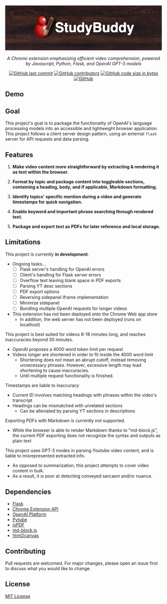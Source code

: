 <div style="text-align: center;" align="center">

![studybuddy](assets/studybuddyBanner.jpeg)

</div>
<div align="center"><em>A Chrome extension emphasizing efficient video comprehension, powered by Javascript, Python, Flask, and OpenAI GPT-3 models</em></div>
<p></p>

<div align="center">

  <a href="">![GitHub last commit](https://img.shields.io/github/last-commit/anorderh/studybuddy_gpt)</a>
  <a href="">![GitHub contributors](https://img.shields.io/github/contributors/anorderh/studybuddy_gpt)</a>
  <a href="">![GitHub code size in bytes](https://img.shields.io/github/languages/code-size/anorderh/studybuddy_gpt)</a>
  <a href="">![GitHub](https://img.shields.io/github/license/anorderh/studybuddy_gpt)</a>

</div>

## Demo



## Goal

This project's goal is to package the functionality of OpenAI's language processing models into an accessible and lightweight browser application. This project follows a client server design pattern, using an external `flask` server for API requests and data parsing.

## Features

1. **Make video content more straightforward by extracting & rendering it as text within the browser.**

2. **Format by topic and package content into toggleable sections, containing a heading, body, and if applicable, Markdown formatting.**

3. **Identify topics' specific mention during a video and generate timestamps for quick navigation.**

4. **Enable keyword and important phrase searching through rendered text.**

5. **Package and export text as PDFs for later reference and local storage.**

## Limitations

This project is currently **in development**.
* Ongoing tasks...
	- [ ] Flask server's handling for OpenAI errors
	- [ ] Client's handling for Flask server errors
	- [ ] Overflow text leaving blank space in PDF exports
	- [ ] Parsing YT desc sections
	- [ ] PDF export options
	- [ ] Reversing sidepanel iframe implementation
	- [ ] Minimize sidepanel
	- [ ] Bundling multiple OpenAI requests for longer videos
* This extension has not been deployed onto the Chrome Web app store
	* In addition, the web server has not been deployed (runs on localhost)
    
This project is best suited for videos 8-18 minutes long, and reaches inaccuracies beyond 30 minutes.
* OpenAI proposes a 4000 word token limit per request
* Videos longer are shortened in order to fit inside the 4000 word limit
	* Shortening does *not* mean an abrupt cutoff, instead removing unnecessary phrases. However, excessive length may lead shortening to cause inaccuracies.
	* Until multiple request functionality is finished.
    
Timestamps are liable to inaccuracy
* Current ID involves matching headings with phrases within the video's transcript
* Headings can be mismatched with unrelated sections
	* Can be alleviated by parsing YT sections in descriptions
    
Exporting PDFs with Markdown is currently not supported.
* While the browser is able to render Markdown thanks to "md-block.js", the current PDF exporting does not recognize the syntax and outputs as plain text
    
This project uses GPT-3 modes in parsing Youtube video content, and is liable to misrepresented extracted info.
* As opposed to summarization, this project attempts to cover video content in bulk.
* As a result, it is poor at detecting conveyed sarcasm and/or nuance.
    
## Dependencies

* [Flask](https://flask.palletsprojects.com/en/2.3.x/)
* [Chrome Extension API](https://developer.chrome.com/docs/extensions/reference/)
* [OpenAI Platform](https://platform.openai.com/docs/guides/gpt)
* [Pytube](https://github.com/pytube/pytube)
* [jsPDF](https://github.com/parallax/jsPDF)
* [md-block.js](https://github.com/leaverou/md-block)
* [html2canvas](https://github.com/niklasvh/html2canvas)

## Contributing

Pull requests are welcomed. For major changes, please open an issue first to discuss what you would like to change. 

## License

[MIT License](LICENSE)
